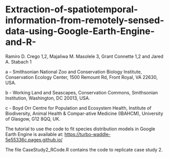 # Extraction-of-spatiotemporal-information-from-remotely-sensed-data-using-Google-Earth-Engine-and-R-

Ramiro D. Crego 1,2, Majaliwa M. Masolele 3, Grant Connette 1,2 and Jared A. Stabach 1

a – Smithsonian National Zoo and Conservation Biology Institute, Conservation Ecology Center, 1500 Remount Rd, Front Royal, VA 22630, USA.

b - Working Land and Seascapes, Conservation Commons, Smithsonian Institution, Washington, DC 20013, USA.

c - Boyd Orr Centre for Population and Ecosystem Health, Institute of Biodiversity, Animal Health & Compar-ative Medicine (IBAHCM), University of Glasgow, G12 8QQ, UK.


The tutorial to use the code to fit species distribution models in Google Earth Engine is available at: https://turbo-waddle-5e55336c.pages.github.io/

The file CaseStudy2_RCode.R contains the code to replicate case study 2.
